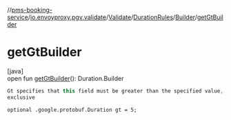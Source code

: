 //[pms-booking-service](../../../../../index.md)/[io.envoyproxy.pgv.validate](../../../index.md)/[Validate](../../index.md)/[DurationRules](../index.md)/[Builder](index.md)/[getGtBuilder](get-gt-builder.md)

# getGtBuilder

[java]\
open fun [getGtBuilder](get-gt-builder.md)(): Duration.Builder

```kotlin
Gt specifies that this field must be greater than the specified value,
exclusive

```
`optional .google.protobuf.Duration gt = 5;`